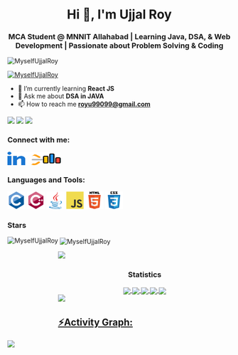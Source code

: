 <h1 align="center">Hi 👋, I'm Ujjal Roy</h1>
<h3 align="center">MCA Student @ MNNIT Allahabad | Learning Java, DSA, & Web Development | Passionate about Problem Solving & Coding</h3>
<p align="left"> <img src="https://komarev.com/ghpvc/?username=MyselfUjjalRoy&label=Profile%20views&color=0e75b6&style=flat" alt="MyselfUjjalRoy" /> </p>

<p align="left"> <a href="https://github.com/ryo-ma/github-profile-trophy"><img src="https://github-profile-trophy.vercel.app/?username=MyselfUjjalRoy&theme=" alt="MyselfUjjalRoy" /></a> </p>

- 🌱 I’m currently learning **React JS**
- 💬 Ask me about **DSA in JAVA**
- 📫 How to reach me **royu99099@gmail.com**

<div> <a href="https://www.linkedin.com/in/Ujjal Roy" target="_blank"><img src="https://img.shields.io/badge/LinkedIn-0077B5?style=for-the-badge&logo=linkedin&logoColor=white" target="_blank"></a>
<a href="https://github.com/MyselfUjjalRoy" target="_blank"><img src="https://img.shields.io/badge/GitHub-100000?style=for-the-badge&logo=github&logoColor=white" target="_blank"></a>
<a href = "mailto:royu99099@gmail.com"><img src="https://img.shields.io/badge/-Gmail-%23333?style=for-the-badge&logo=gmail&logoColor=white" target="_blank"></a>
</div><h3 align="left">Connect with me:</h3>
<p align="left">
<a href="https://linkedin.com/in/Ujjal Roy" target="blank"><img align="center" src="https://raw.githubusercontent.com/teamedwardforever/Readme-Generator/71f25dd8b98329b168142a6b782a107b75eab178/svg/Social/linked-in-alt.svg" alt="Ujjal Roy" height="30" width="40" /></a><a href="https://www.leetcode.com/Ujjal_roy123" target="blank"><img align="center" src="https://raw.githubusercontent.com/teamedwardforever/Readme-Generator/71f25dd8b98329b168142a6b782a107b75eab178/svg/Social/leet-code.svg" alt="Ujjal_roy123" height="30" width="40" /></a><a href="https://codeforces.com/profile/Ujjal_roy" target="blank"><img align="center" src="https://raw.githubusercontent.com/teamedwardforever/Readme-Generator/71f25dd8b98329b168142a6b782a107b75eab178/svg/Social/codeforces.svg" alt="Ujjal_roy" height="30" width="40" /></a></p>

<h3 align="left">Languages and Tools:</h3>
<p align="left">
<img src="https://raw.githubusercontent.com/teamedwardforever/Readme-Generator/71f25dd8b98329b168142a6b782a107b75eab178/svg/Skills/Languages/c-original.svg" alt="C" width="40" height="40"/>
<img src="https://raw.githubusercontent.com/teamedwardforever/Readme-Generator/71f25dd8b98329b168142a6b782a107b75eab178/svg/Skills/Languages/cplusplus-original.svg" alt="CPP" width="40" height="40"/>
<img src="https://raw.githubusercontent.com/teamedwardforever/Readme-Generator/71f25dd8b98329b168142a6b782a107b75eab178/svg/Skills/Languages/java-original.svg" alt="Java" width="40" height="40"/>
<img src="https://raw.githubusercontent.com/teamedwardforever/Readme-Generator/71f25dd8b98329b168142a6b782a107b75eab178/svg/Skills/Languages/javascript-original.svg" alt="Javascript" width="40" height="40"/>
<img src="https://raw.githubusercontent.com/teamedwardforever/Readme-Generator/71f25dd8b98329b168142a6b782a107b75eab178/svg/Skills/Frontend/html5-original-wordmark.svg" alt="HTML" width="40" height="40"/>
<img src="https://raw.githubusercontent.com/teamedwardforever/Readme-Generator/71f25dd8b98329b168142a6b782a107b75eab178/svg/Skills/Frontend/css3-original-wordmark.svg" alt="Css" width="40" height="40"/>
</p>

<h3 align="left">Stars</h3>
<img align="left" height="180em" src="https://github-readme-stats.vercel.app/api/top-langs/?username=MyselfUjjalRoy&layout=compact&theme=dracula" alt=MyselfUjjalRoy />

<p>&nbsp;<img align="center" height="180em" src="https://github-readme-stats.vercel.app/api?username=MyselfUjjalRoy&show_icons=true&locale=en&theme=nightowl" alt="MyselfUjjalRoy" /></p>

<img src="https://user-images.githubusercontent.com/73097560/115834477-dbab4500-a447-11eb-908a-139a6edaec5c.gif"><h3 align="center">Statistics</h3>
<div align="center">
<a href="https://github.com/MyselfUjjalRoy">
<img align="center" src="http://github-profile-summary-cards.vercel.app/api/cards/stats?username=MyselfUjjalRoy&theme=algolia" height="180em" />
<img align="center" src="http://github-profile-summary-cards.vercel.app/api/cards/most-commit-language?username=MyselfUjjalRoy&theme=2077" height="180em" />
<img align="center" src="http://github-profile-summary-cards.vercel.app/api/cards/repos-per-language?username=MyselfUjjalRoy&theme=2077" height="180em" />
<img align="center" src="http://github-profile-summary-cards.vercel.app/api/cards/productive-time?username=MyselfUjjalRoy&theme=2077" height="180em" />
<img align="center" src="http://github-profile-summary-cards.vercel.app/api/cards/profile-details?username=MyselfUjjalRoy&theme=2077" height="180em" />
</div>
<img src="https://user-images.githubusercontent.com/73097560/115834477-dbab4500-a447-11eb-908a-139a6edaec5c.gif"><h2 align="left">⚡Activity Graph:</h2>
<img align="center" src="https://github-readme-activity-graph.vercel.app/graph?username=MyselfUjjalRoy&theme=default"/>
